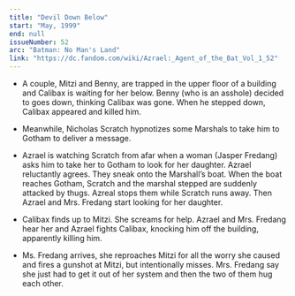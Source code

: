 ```yaml
---
title: "Devil Down Below"
start: "May, 1999"
end: null
issueNumber: 52
arc: "Batman: No Man's Land"
link: "https://dc.fandom.com/wiki/Azrael:_Agent_of_the_Bat_Vol_1_52"
---
```


- A couple, Mitzi and Benny, are trapped in the upper floor of a building and Calibax is waiting for her below. Benny (who is an asshole) decided to goes down, thinking Calibax was gone. When he stepped down, Calibax appeared and killed him.

- Meanwhile, Nicholas Scratch hypnotizes some Marshals to take him to Gotham to deliver a message.
- Azrael is watching Scratch from afar when a woman (Jasper Fredang) asks him to take her to Gotham to look for her daughter. Azrael reluctantly agrees. They sneak onto the Marshall’s boat. When the boat reaches Gotham, Scratch and the marshal stepped are suddenly attacked by thugs. Azreal stops them while Scratch runs away. Then Azrael and Mrs. Fredang start looking for her daughter.

- Calibax finds up to Mitzi. She screams for help. Azrael and Mrs. Fredang hear her and Azrael fights Calibax, knocking him off the building, apparently killing him.

- Ms. Fredang arrives, she reproaches Mitzi for all the worry she caused and fires a gunshot at Mitzi, but intentionally misses. Mrs. Fredang say she just had to get it out of her system and then the two of them hug each other.
